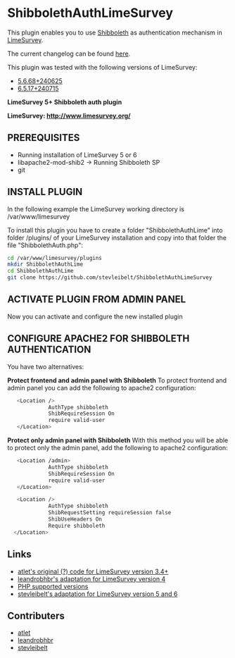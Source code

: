# ShibbolethAuthLimeSurvey

This plugin enables you to use [Shibboleth](https://www.shibboleth.net/) as authentication mechanism in [LimeSurvey](https://www.limesurvey.org).

The current changelog can be found [here](CHANGELOG.md).

This plugin was tested with the following versions of LimeSurvey:

* [5.6.68+240625](https://github.com/LimeSurvey/LimeSurvey/tree/5.6.68%2B240625)
* [6.5.17+240715](https://github.com/LimeSurvey/LimeSurvey/tree/6.5.17%2B240715)

**LimeSurvey 5+ Shibboleth auth plugin**

**LimeSurvey: http://www.limesurvey.org/**

## PREREQUISITES
* Running installation of LimeSurvey 5 or 6
* libapache2-mod-shib2 -> Running Shibboleth SP
* git

## INSTALL PLUGIN

In the following example the LimeSurvey working directory is /var/www/limesurvey

To install this plugin you have to create a folder "ShibbolethAuthLime" into folder /plugins/ of your LimeSurvey installation and copy into that folder the file "ShibbolethAuth.php":

```bash
cd /var/www/limesurvey/plugins
mkdir ShibbolethAuthLime
cd ShibbolethAuthLime
git clone https://github.com/stevleibelt/ShibbolethAuthLimeSurvey
```
## ACTIVATE PLUGIN FROM ADMIN PANEL

Now you can activate and configure the new installed plugin

## CONFIGURE APACHE2 FOR SHIBBOLETH AUTHENTICATION

You have two alternatives:

**Protect frontend and admin panel with Shibboleth**
To protect frontend and admin panel you can add the following to apache2 configuration:
```bash
   <Location />
             AuthType shibboleth
             ShibRequireSession On
             require valid-user
   </Location>
```

**Protect only admin panel with Shibboleth**
With this method you will be able to protect only the admin panel, add the following to apache2 configuration:
```bash
   <Location /admin>
             AuthType shibboleth
             ShibRequireSession On
             require valid-user
   </Location>

   <Location />
             AuthType shibboleth
             ShibRequestSetting requireSession false
             ShibUseHeaders On
             Require shibboleth
  </Location>
```

## Links

* [atlet's original (?) code for LimeSurvey version 3.4+](https://github.com/atlet/LimeSurvey-ShibbolethAuth)
* [leandrobhbr's adaptation for LimeSurvey version 4](https://github.com/leandrobhbr/ShibbolethAuthLimeSurvey)
* [PHP supported versions](https://www.php.net/supported-versions.php)
* [stevleibelt's adaptation for LimeSurvey version 5 and 6](https://github.com/stevleibelt/ShibbolethAuthLimeSurvey)

## Contributers

* [atlet](https://github.com/atlet)
* [leandrobhbr](https://github.com/leandrobhbr)
* [stevleibelt](https://github.com/stevleibelt)

